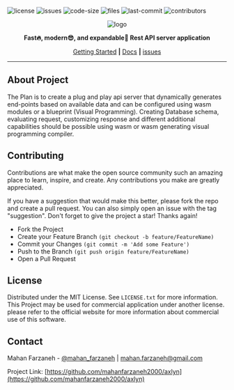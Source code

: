 ![license][license-shield]
![issues][issues-shield]
![code-size][code-size-shiled]
![files][files-shiled]
![last-commit][last-commit-shiled]
![contributors][contributors-shiled]

<div align="center">

![logo][logo-image]

**Fast:fire:, modern:sunglasses:, and expandable:pencil: Rest API server application**

[Getting Started](#)
 **|** 
[Docs](#)
 **|**
[issues](#)
</div>

***

## About Project
The Plan is to create a plug and play api server that dynamically generates end-points based on
available data and can be configured using wasm modules or a blueprint (Visual Programming).
Creating Database schema, evaluating request, customizing response and different additional capabilities 
should be possible using wasm or wasm generating visual programming compiler.

## Contributing
Contributions are what make the open source community such an amazing place to learn, inspire, and create. Any contributions you make are greatly appreciated.

If you have a suggestion that would make this better, please fork the repo and create a pull request. You can also simply open an issue with the tag "suggestion". Don't forget to give the project a star! Thanks again!

* Fork the Project
* Create your Feature Branch ```(git checkout -b feature/FeatureName)```
* Commit your Changes ```(git commit -m 'Add some Feature')```
* Push to the Branch ```(git push origin feature/FeatureName)```
* Open a Pull Request

## License
Distributed under the MIT License. See ```LICENSE.txt``` for more information.
This Project may be used for commercial application under another license. please refer to the official website for more information about commercial use of this software.

## Contact
Mahan Farzaneh - 
[@mahan_farzaneh](https://twitter.com/mahan_farzaneh)
 | 
[mahan.farzaneh@gmail.com](mahan.farzaneh@gmail.com)

Project Link: [https://github.com/mahanfarzaneh2000/axlyn](https://github.com/mahanfarzaneh2000/axlyn)

[license-shield]: https://img.shields.io/github/license/mahanfarzaneh2000/axlyn
[issues-shield]: https://img.shields.io/github/issues/mahanfarzaneh2000/axlyn
[code-size-shiled]:https://img.shields.io/github/languages/code-size/mahanfarzaneh2000/axlyn
[files-shiled]:https://img.shields.io/github/directory-file-count/mahanfarzaneh2000/axlyn
[contributors-shiled]: https://img.shields.io/github/contributors/mahanfarzaneh2000/axlyn
[last-commit-shiled]: https://img.shields.io/github/last-commit/mahanfarzaneh2000/axlyn

<!-- [logo-image]: https://i.postimg.cc/ry07NR1v/axlyn.png -->
[logo-image]: https://i.postimg.cc/YCB5spv3/axlyin-banner-1.png